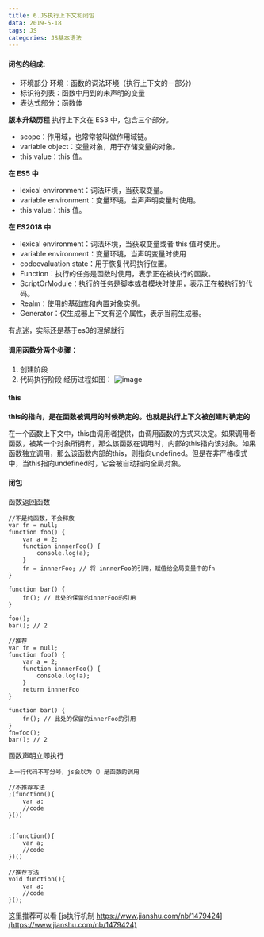 ```yaml
---
title: 6.JS执行上下文和闭包
data: 2019-5-18
tags: JS
categories: JS基本语法
---
```

#### 闭包的组成:
- 环境部分 环境：函数的词法环境（执行上下文的一部分）
- 标识符列表：函数中用到的未声明的变量
- 表达式部分：函数体

**版本升级历程**
执行上下文在 ES3 中，包含三个部分。
- scope：作用域，也常常被叫做作用域链。
- variable object：变量对象，用于存储变量的对象。
- this value：this 值。

**在 ES5 中**
- lexical environment：词法环境，当获取变量。
- variable environment：变量环境，当声声明变量时使用。
- this value：this 值。

**在 ES2018 中**
- lexical environment：词法环境，当获取变量或者 this 值时使用。 
- variable environment：变量环境，当声明变量时使用
- codeevaluation state：用于恢复代码执行位置。
- Function：执行的任务是函数时使用，表示正在被执行的函数。 
- ScriptOrModule：执行的任务是脚本或者模块时使用，表示正在被执行的代码。
- Realm：使用的基础库和内置对象实例。
- Generator：仅生成器上下文有这个属性，表示当前生成器。

有点迷，实际还是基于es3的理解就行


#### 调用函数分两个步骤：
1. 创建阶段
1. 代码执行阶段
经历过程如图：
![image](https://s2.ax1x.com/2019/05/17/ELLLY8.jpg)

#### this
**this的指向，是在函数被调用的时候确定的。也就是执行上下文被创建时确定的**

在一个函数上下文中，this由调用者提供，由调用函数的方式来决定。如果调用者函数，被某一个对象所拥有，那么该函数在调用时，内部的this指向该对象。如果函数独立调用，那么该函数内部的this，则指向undefined。但是在非严格模式中，当this指向undefined时，它会被自动指向全局对象。

#### 闭包
函数返回函数
```
//不是纯函数，不会释放
var fn = null;
function foo() {
    var a = 2;
    function innnerFoo() {
        console.log(a);
    }
    fn = innnerFoo; // 将 innnerFoo的引用，赋值给全局变量中的fn
}

function bar() {
    fn(); // 此处的保留的innerFoo的引用
}

foo();
bar(); // 2

//推荐
var fn = null;
function foo() {
    var a = 2;
    function innnerFoo() {
        console.log(a);
    }
    return innnerFoo
}

function bar() {
    fn(); // 此处的保留的innerFoo的引用
}
fn=foo();
bar(); // 2
```

函数声明立即执行
```
上一行代码不写分号，js会以为（）是函数的调用

//不推荐写法
;(function(){
    var a;
    //code
}())


;(function(){
    var a;
    //code
})()

//推荐写法
void function(){
    var a;
    //code
}();

```
这里推荐可以看
 [js执行机制 https://www.jianshu.com/nb/1479424](https://www.jianshu.com/nb/1479424)

